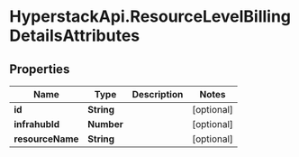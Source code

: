 # HyperstackApi.ResourceLevelBillingDetailsAttributes

## Properties

Name | Type | Description | Notes
------------ | ------------- | ------------- | -------------
**id** | **String** |  | [optional] 
**infrahubId** | **Number** |  | [optional] 
**resourceName** | **String** |  | [optional] 



